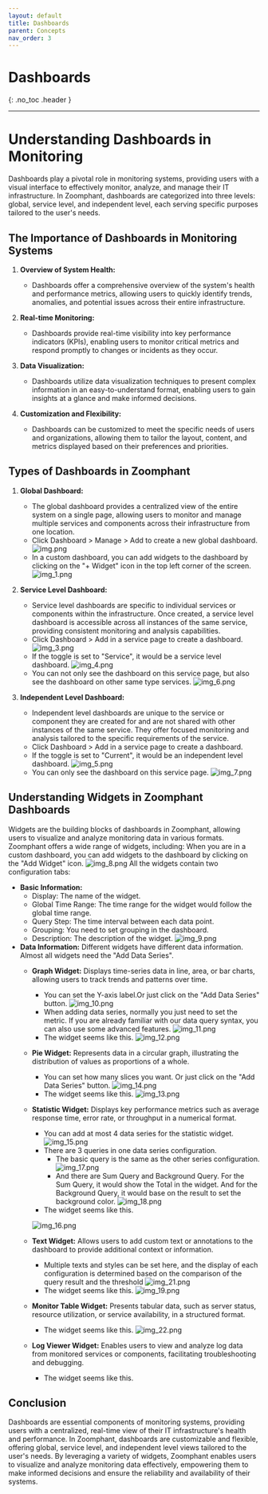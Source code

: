 ```yaml
---
layout: default
title: Dashboards
parent: Concepts
nav_order: 3
---
```


# Dashboards

{: .no_toc .header }

----

# Understanding Dashboards in Monitoring

Dashboards play a pivotal role in monitoring systems, providing users with a visual interface to effectively monitor, analyze, and manage their IT infrastructure. In Zoomphant, dashboards are categorized into three levels: global, service level, and independent level, each serving specific purposes tailored to the user's needs.

## The Importance of Dashboards in Monitoring Systems

1. **Overview of System Health:**
    - Dashboards offer a comprehensive overview of the system's health and performance metrics, allowing users to quickly identify trends, anomalies, and potential issues across their entire infrastructure.

2. **Real-time Monitoring:**
    - Dashboards provide real-time visibility into key performance indicators (KPIs), enabling users to monitor critical metrics and respond promptly to changes or incidents as they occur.

3. **Data Visualization:**
    - Dashboards utilize data visualization techniques to present complex information in an easy-to-understand format, enabling users to gain insights at a glance and make informed decisions.

4. **Customization and Flexibility:**
    - Dashboards can be customized to meet the specific needs of users and organizations, allowing them to tailor the layout, content, and metrics displayed based on their preferences and priorities.

## Types of Dashboards in Zoomphant

1. **Global Dashboard:**
    - The global dashboard provides a centralized view of the entire system on a single page, allowing users to monitor and manage multiple services and components across their infrastructure from one location.
    - Click Dashboard > Manage > Add to create a new global dashboard.
   ![img.png](img.png)
    - In a custom dashboard, you can add widgets to the dashboard by clicking on the "+ Widget" icon in the top left corner of the screen.
   ![img_1.png](img_1.png)

2. **Service Level Dashboard:**
    - Service level dashboards are specific to individual services or components within the infrastructure. Once created, a service level dashboard is accessible across all instances of the same service, providing consistent monitoring and analysis capabilities.
    - Click Dashboard > Add in a service page to create a dashboard.
    ![img_3.png](img_3.png)
    - If the toggle is set to "Service", it would be a service level dashboard.
      ![img_4.png](img_4.png)
    - You can not only see the dashboard on this service page, but also see the dashboard on other same type services.
   ![img_6.png](img_6.png)

3. **Independent Level Dashboard:**
    - Independent level dashboards are unique to the service or component they are created for and are not shared with other instances of the same service. They offer focused monitoring and analysis tailored to the specific requirements of the service.
    - Click Dashboard > Add in a service page to create a dashboard.
    - If the toggle is set to "Current", it would be an independent level dashboard.
   ![img_5.png](img_5.png)
    - You can only see the dashboard on this service page.
   ![img_7.png](img_7.png)
    

## Understanding Widgets in Zoomphant Dashboards

Widgets are the building blocks of dashboards in Zoomphant, allowing users to visualize and analyze monitoring data in various formats. Zoomphant offers a wide range of widgets, including:
When you are in a custom dashboard, you can add widgets to the dashboard by clicking on the "Add Widget" icon.
![img_8.png](img_8.png)
All the widgets contain two configuration tabs:
- **Basic Information:** 
  - Display: The name of the widget.
  - Global Time Range: The time range for the widget would follow the global time range.
  - Query Step: The time interval between each data point. 
  - Grouping: You need to set grouping in the dashboard. 
  - Description: The description of the widget.
![img_9.png](img_9.png)
- **Data Information:** Different widgets have different data information. Almost all widgets need the "Add Data Series".
  - **Graph Widget:** Displays time-series data in line, area, or bar charts, allowing users to track trends and patterns over time.
    - You can set the Y-axis label.Or just click on the "Add Data Series" button.
    ![img_10.png](img_10.png)
    - When adding data series, normally you just need to set the metric. If you are already familiar with our data query syntax, you can also use some advanced features.
    ![img_11.png](img_11.png)
    - The widget seems like this.
    ![img_12.png](img_12.png)
  - **Pie Widget:** Represents data in a circular graph, illustrating the distribution of values as proportions of a whole.
    - You can set how many slices you want. Or just click on the "Add Data Series" button.
    ![img_14.png](img_14.png)
    - The widget seems like this.
    ![img_13.png](img_13.png)
  - **Statistic Widget:** Displays key performance metrics such as average response time, error rate, or throughput in a numerical format.
    - You can add at most 4 data series for the statistic widget.
    ![img_15.png](img_15.png)
    - There are 3 queries in one data series configuration. 
      - The basic query is the same as the other series configuration.
    ![img_17.png](img_17.png)
      - And there are Sum Query and Background Query. For the Sum Query, it would show the Total in the widget. And for the Background Query, it would base on the result to set the background color.
      ![img_18.png](img_18.png)
    - The widget seems like this.
    
    ![img_16.png](img_16.png)
  - **Text Widget:** Allows users to add custom text or annotations to the dashboard to provide additional context or information.
    - Multiple texts and styles can be set here, and the display of each configuration is determined based on the comparison of the query result and the threshold
    ![img_21.png](img_21.png)
    - The widget seems like this.
    ![img_19.png](img_19.png)
  - **Monitor Table Widget:** Presents tabular data, such as server status, resource utilization, or service availability, in a structured format.
    - The widget seems like this.
    ![img_22.png](img_22.png)
  - **Log Viewer Widget:** Enables users to view and analyze log data from monitored services or components, facilitating troubleshooting and debugging.
    - The widget seems like this.
    

## Conclusion

Dashboards are essential components of monitoring systems, providing users with a centralized, real-time view of their IT infrastructure's health and performance. In Zoomphant, dashboards are customizable and flexible, offering global, service level, and independent level views tailored to the user's needs. By leveraging a variety of widgets, Zoomphant enables users to visualize and analyze monitoring data effectively, empowering them to make informed decisions and ensure the reliability and availability of their systems.
